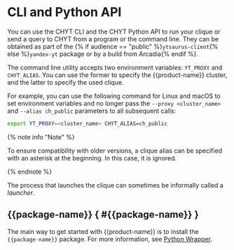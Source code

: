 # CLI and Python API

You can use the CHYT CLI and the CHYT Python API to run your clique or send a query to CHYT from a program or the command line. They can be obtained as part of the {% if audience == "public" %}`ytsaurus-client`{% else %}`yandex-yt` package or by a build from Arcadia{% endif %}.

The command line utility accepts two environment variables: `YT_PROXY` and `CHYT_ALIAS`. You can use the former to specify the {{product-name}} cluster, and the latter to specify the used clique.

For example, you can use the following command for Linux and macOS to set environment variables and no longer pass the `--proxy <cluster_name>` and `--alias ch_public` parameters to all subsequent calls:

```bash
export YT_PROXY=<cluster_name> CHYT_ALIAS=ch_public
```
{% note info "Note" %}

To ensure compatibility with older versions, a clique alias can be specified with an asterisk at the beginning. In this case, it is ignored.

{% endnote %}

The process that launches the clique can sometimes be informally called a *launcher*.

## {{package-name}} { #{{package-name}} }

The main way to get started with {{product-name}} is to install the `{{package-name}}` package. For more information, see [Python Wrapper](../../../../api/python/start.md).
